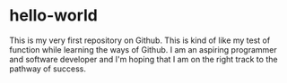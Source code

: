 # hello-world
This is my very first repository on Github. This is kind of like my test of function while learning the ways of Github. I am an aspiring programmer and software developer and I'm hoping that I am on the right track to the pathway of success. 
